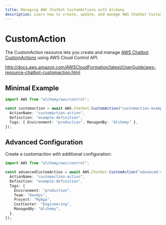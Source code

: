 ```yaml
---
title: Managing AWS Chatbot CustomActions with Alchemy
description: Learn how to create, update, and manage AWS Chatbot CustomActions using Alchemy Cloud Control.
---
```


# CustomAction

The CustomAction resource lets you create and manage [AWS Chatbot CustomActions](https://docs.aws.amazon.com/chatbot/latest/userguide/) using AWS Cloud Control API.

http://docs.aws.amazon.com/AWSCloudFormation/latest/UserGuide/aws-resource-chatbot-customaction.html

## Minimal Example

```ts
import AWS from "alchemy/aws/control";

const customaction = await AWS.Chatbot.CustomAction("customaction-example", {
  ActionName: "customaction-action",
  Definition: "example-definition",
  Tags: { Environment: "production", ManagedBy: "Alchemy" },
});
```

## Advanced Configuration

Create a customaction with additional configuration:

```ts
import AWS from "alchemy/aws/control";

const advancedCustomAction = await AWS.Chatbot.CustomAction("advanced-customaction", {
  ActionName: "customaction-action",
  Definition: "example-definition",
  Tags: {
    Environment: "production",
    Team: "DevOps",
    Project: "MyApp",
    CostCenter: "Engineering",
    ManagedBy: "Alchemy",
  },
});
```

